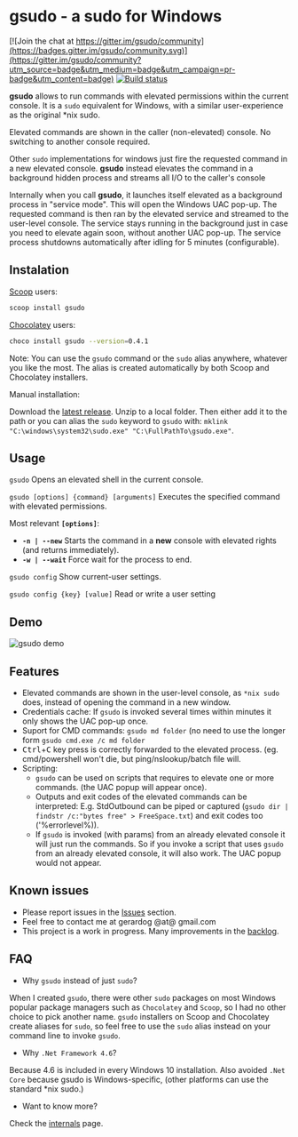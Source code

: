 # gsudo - a sudo for Windows

[![Join the chat at https://gitter.im/gsudo/community](https://badges.gitter.im/gsudo/community.svg)](https://gitter.im/gsudo/community?utm_source=badge&utm_medium=badge&utm_campaign=pr-badge&utm_content=badge)
[![Build status](https://ci.appveyor.com/api/projects/status/nkd11bifhnqaxay9/branch/master?svg=true)](https://ci.appveyor.com/project/gerardog/gsudo)

**gsudo** allows to run commands with elevated permissions within the current console. 
It is a `sudo` equivalent for Windows, with a similar user-experience as the original *nix sudo.

Elevated commands are shown in the caller (non-elevated) console. No switching to another console required.

Other `sudo` implementations for windows just fire the requested command in a new elevated console. **gsudo** instead elevates the command in a background hidden process and streams all I/O to the caller's console

Internally when you call **gsudo**, it launches itself elevated as a background process in "service mode". This will open the Windows UAC pop-up. The requested command is then ran by the elevated service and streamed to the user-level console. The service stays running in the background just in case you need to elevate again soon, without another UAC pop-up. The service process shutdowns automatically after idling for 5 minutes (configurable).

## Instalation

[Scoop](https://chocolatey.org/install) users: 

``` bash
scoop install gsudo
```

[Chocolatey](https://chocolatey.org/install) users:

``` bash
choco install gsudo --version=0.4.1
```

Note: You can use the `gsudo` command or the `sudo` alias anywhere, whatever you like the most. The alias is created automatically by both Scoop and Chocolatey installers.   

Manual installation:

Download the [latest release](https://github.com/gerardog/gsudo/releases/latest). Unzip to a local folder. Then either add it to the path or you can alias the `sudo` keyword to `gsudo` with:
 `mklink "C:\windows\system32\sudo.exe" "C:\FullPathTo\gsudo.exe"`.

## Usage

```gsudo```
Opens an elevated shell in the current console.

```gsudo [options] {command} [arguments]```
Executes the specified command with elevated permissions.

Most relevant **`[options]`**:

- **```-n | --new```**        Starts the command in a **new** console with elevated rights (and returns immediately).
- **```-w | --wait```**       Force wait for the process to end.

```gsudo config```
Show current-user settings.

```gsudo config {key} [value]```
Read or write a user setting

## Demo

![gsudo demo](demo.gif)

## Features

- Elevated commands are shown in the user-level console, as `*nix sudo` does, instead of opening the command in a new window.
- Credentials cache: If `gsudo` is invoked several times within minutes it only shows the UAC pop-up once.
- Suport for CMD commands: `gsudo md folder` (no need to use the longer form `gsudo cmd.exe /c md folder`
- <kbd>Ctrl</kbd>+<kbd>C</kbd> key press is correctly forwarded to the elevated process. (eg. cmd/powershell won't die, but ping/nslookup/batch file will. 
- Scripting: 
  - `gsudo` can be used on scripts that requires to elevate one or more commands. (the UAC popup will appear once). 
  - Outputs and exit codes of the elevated commands can be interpreted: E.g. StdOutbound can be piped or captured (`gsudo dir | findstr /c:"bytes free" > FreeSpace.txt`) and exit codes too ('%errorlevel%)).
  - If `gsudo` is invoked (with params) from an already elevated console it will just run the commands. So if you invoke a script that uses `gsudo` from an already elevated console, it will also work. The UAC popup would not appear.

## Known issues

- Please report issues in the [Issues](https://github.com/gerardog/gsudo/issues) section.
- Feel free to contact me at gerardog @at@ gmail.com
- This project is a work in progress. Many improvements in the [backlog](backlog.md). 

## FAQ

- Why `gsudo` instead of just `sudo`? 

When I created `gsudo`, there were other `sudo` packages on most Windows popular package managers such as `Chocolatey` and `Scoop`, so I had no other choice to pick another name. `gsudo` installers on Scoop and Chocolatey create aliases for `sudo`, so feel free to use the `sudo` alias instead on your command line to invoke `gsudo`.

- Why `.Net Framework 4.6`?

Because 4.6 is included in every Windows 10 installation. Also avoided `.Net Core` because gsudo is Windows-specific, (other platforms can use the standard *nix sudo.) 

- Want to know more? 

Check the [internals](internals.md) page. 
